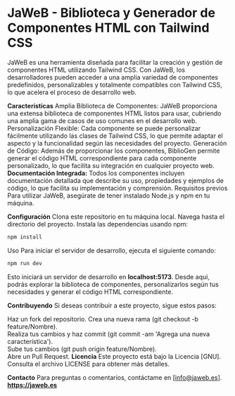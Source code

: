 # JaWeB - Biblioteca y Generador de Componentes HTML con Tailwind CSS
JaWeB es una herramienta diseñada para facilitar la creación y gestión de componentes HTML utilizando Tailwind CSS. Con JaWeB, los desarrolladores pueden acceder a una amplia variedad de componentes predefinidos, personalizables y totalmente compatibles con Tailwind CSS, lo que acelera el proceso de desarrollo web.

**Características**
Amplia Biblioteca de Componentes: JaWeB proporciona una extensa biblioteca de componentes HTML listos para usar, cubriendo una amplia gama de casos de uso comunes en el desarrollo web.
Personalización Flexible: Cada componente se puede personalizar fácilmente utilizando las clases de Tailwind CSS, lo que permite adaptar el aspecto y la funcionalidad según las necesidades del proyecto.
Generación de Código: Además de proporcionar los componentes, BiblioGen permite generar el código HTML correspondiente para cada componente personalizado, lo que facilita su integración en cualquier proyecto web.
**Documentación Integrada:** Todos los componentes incluyen documentación detallada que describe su uso, propiedades y ejemplos de código, lo que facilita su implementación y comprensión.
Requisitos previos
Para utilizar JaWeB, asegúrate de tener instalado Node.js y npm en tu máquina.

**Configuración**
Clona este repositorio en tu máquina local.
Navega hasta el directorio del proyecto.
Instala las dependencias usando npm:
```javascript
npm install
```
Uso
Para iniciar el servidor de desarrollo, ejecuta el siguiente comando:
```javascript
npm run dev
```
Esto iniciará un servidor de desarrollo en **localhost:5173**. Desde aquí, podrás explorar la biblioteca de componentes, personalizarlos según tus necesidades y generar el código HTML correspondiente.

**Contribuyendo**
Si deseas contribuir a este proyecto, sigue estos pasos:

Haz un fork del repositorio.
Crea una nueva rama (git checkout -b feature/Nombre).<br>
Realiza tus cambios y haz commit (git commit -am 'Agrega una nueva característica').<br>
Sube tus cambios (git push origin feature/Nombre).<br>
Abre un Pull Request.
**Licencia**
Este proyecto está bajo la Licencia [GNU]. Consulta el archivo LICENSE para obtener más detalles.

**Contacto**
Para preguntas o comentarios, contáctame en [info@jaweb.es].
**https://jaweb.es**


